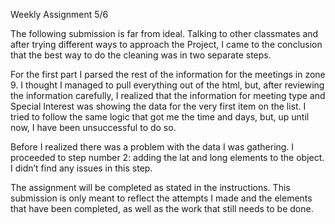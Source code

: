 Weekly Assignment 5/6

The following submission is far from ideal. Talking to other classmates and after trying different ways to approach the Project, 
I came to the conclusion that the best way to do the cleaning was in two separate steps. 

For the first part I parsed the rest of the information for the meetings in zone 9. 
I thought I managed to pull everything out of the html, but, after reviewing the information carefully, 
I realized that the information for meeting type and Special Interest was showing the data for the very first item on the list. 
I tried to follow the same logic that got me the time and days, but, up until now, I have been unsuccessful to do so. 

Before I realized there was a problem with the data I was gathering. 
I proceeded to step number 2: adding the lat and long elements to the object. I didn’t find any issues in this step.

The assignment will be completed as stated in the instructions. 
This submission is only meant to reflect the attempts I made and the elements that have been completed, 
as well as the work that still needs to be done.
